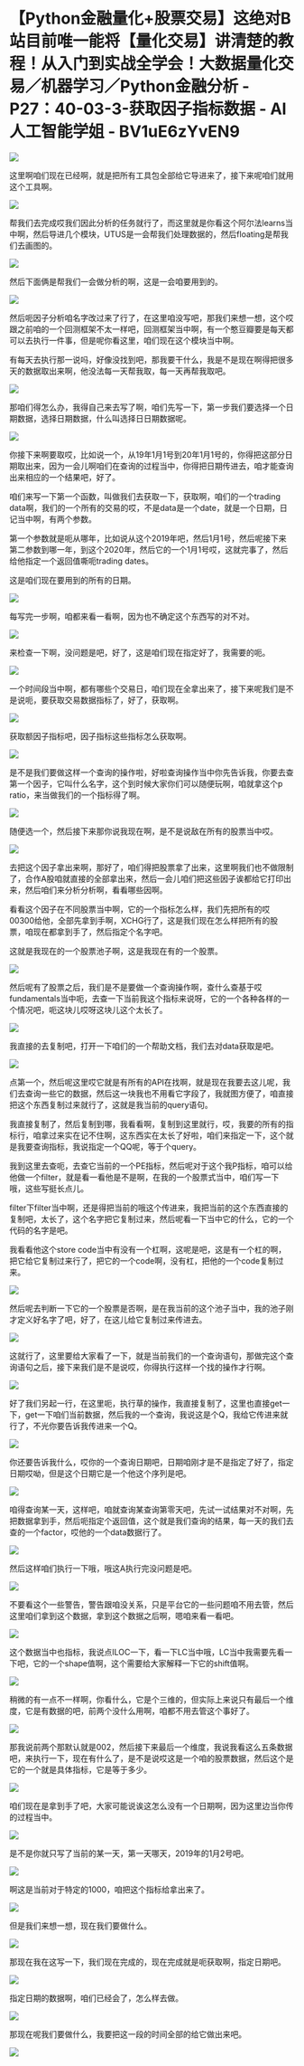 # 【Python金融量化+股票交易】这绝对B站目前唯一能将【量化交易】讲清楚的教程！从入门到实战全学会！大数据量化交易／机器学习／Python金融分析 - P27：40-03-3-获取因子指标数据 - AI人工智能学姐 - BV1uE6zYvEN9

![](img/fa053e9783885b03e5c3233b5bba34de_0.png)

这里啊咱们现在已经啊，就是把所有工具包全部给它导进来了，接下来呢咱们就用这个工具啊。

![](img/fa053e9783885b03e5c3233b5bba34de_2.png)

帮我们去完成哎我们因此分析的任务就行了，而这里就是你看这个阿尔法learns当中啊，然后导进几个模块，UTUS是一会帮我们处理数据的，然后floating是帮我们去画图的。



![](img/fa053e9783885b03e5c3233b5bba34de_4.png)

然后下面俩是帮我们一会做分析的啊，这是一会咱要用到的。

![](img/fa053e9783885b03e5c3233b5bba34de_6.png)

然后呃因子分析咱名字改过来了行了，在这里咱没写吧，那我们来想一想，这个哎跟之前咱的一个回测框架不太一样吧，回测框架当中啊，有一个憨豆瓣要是每天都可以去执行一件事，但是呢你看这里，咱们现在这个模块当中啊。

有每天去执行那一说吗，好像没找到吧，那我要干什么，我是不是现在啊得把很多天的数据取出来啊，他没法每一天帮我取，每一天再帮我取吧。



![](img/fa053e9783885b03e5c3233b5bba34de_8.png)

那咱们得怎么办，我得自己来去写了啊，咱们先写一下，第一步我们要选择一个日期数据，选择日期数据，什么叫选择日日期数据呢。



![](img/fa053e9783885b03e5c3233b5bba34de_10.png)

你接下来啊要取哎，比如说一个，从19年1月1号到20年1月1号的，你得把这部分日期取出来，因为一会儿啊咱们在查询的过程当中，你得把日期传进去，咱才能查询出来相应的一个结果吧，好了。

咱们来写一下第一个函数，叫做我们去获取一下，获取啊，咱们的一个trading data啊，我们的一个所有的交易的哎，不是data是一个date，就是一个日期，日记当中啊，有两个参数。

第一个参数就是呃从哪年，比如说从这个2019年吧，然后1月1号，然后呢接下来第二参数到哪一年，到这个2020年，然后它的一个1月1号哎，这就完事了，然后给他指定一个返回值嘶呃trading dates。

这是咱们现在要用到的所有的日期。

![](img/fa053e9783885b03e5c3233b5bba34de_12.png)

每写完一步啊，咱都来看一看啊，因为也不确定这个东西写的对不对。

![](img/fa053e9783885b03e5c3233b5bba34de_14.png)

来检查一下啊，没问题是吧，好了，这是咱们现在指定好了，我需要的呃。

![](img/fa053e9783885b03e5c3233b5bba34de_16.png)

一个时间段当中啊，都有哪些个交易日，咱们现在全拿出来了，接下来呢我们是不是说呃，要获取交易数据指标了，好了，获取啊。



![](img/fa053e9783885b03e5c3233b5bba34de_18.png)

获取额因子指标吧，因子指标这些指标怎么获取啊。

![](img/fa053e9783885b03e5c3233b5bba34de_20.png)

是不是我们要做这样一个查询的操作啦，好啦查询操作当中你先告诉我，你要去查第一个因子，它叫什么名字，这个到时候大家你们可以随便玩啊，咱就拿这个p ratio，来当做我们的一个指标得了啊。



![](img/fa053e9783885b03e5c3233b5bba34de_22.png)

随便选一个，然后接下来那你说我现在啊，是不是说敌在所有的股票当中哎。

![](img/fa053e9783885b03e5c3233b5bba34de_24.png)

去把这个因子拿出来啊，那好了，咱们得把股票拿了出来，这里啊我们也不做限制了，合作A股咱就直接的全部拿出来，然后一会儿咱们把这些因子诶都给它打印出来，然后咱们来分析分析啊，看看哪些因啊。

看看这个因子在不同股票当中啊，它的一个指标怎么样，我们先把所有的哎00300给他，全部先拿到手啊，XCHG行了，这是我们现在怎么样把所有的股票，咱现在都拿到手了，然后指定个名字吧。

这就是我现在的一个股票池子啊，这是我现在有的一个股票。

![](img/fa053e9783885b03e5c3233b5bba34de_26.png)

然后呢有了股票之后，我们是不是要做一个查询操作啊，查什么查基于哎fundamentals当中呃，去查一下当前我这个指标来说呀，它的一个各种各样的一个情况吧，呃这块儿哎呀这块儿这个太长了。



![](img/fa053e9783885b03e5c3233b5bba34de_28.png)

我直接的去复制吧，打开一下咱们的一个帮助文档，我们去对data获取是吧。

![](img/fa053e9783885b03e5c3233b5bba34de_30.png)

点第一个，然后呢这里哎它就是有所有的API在找啊，就是现在我要去这儿呢，我们去查询一些它的数据，然后这一块我也不用看它字段了，我就图方便了，咱直接把这个东西复制过来就行了，这就是我当前的query语句。

我直接复制了，然后复制到哪，我看看啊，复制到这里就行，哎，我要的所有的指标行，咱拿过来实在记不住啊，这东西实在太长了好啦，咱们来指定一下，这个就是我要查询指标，我说指定一个QQ呢，等于个query。

我到这里去查呃，去查它当前的一个PE指标，然后呢对于这个我P指标，咱可以给他做一个filter，就是看一看他是不是啊，在我的一个股票式当中，咱们写一下哦，这些写挺长点儿。

filter下filter当中啊，还是得把当前的哦这个传进来，我把当前的这个东西直接的复制吧，太长了，这个名字把它复制过来，然后呢看一下当中它的什么，它的一个代码的名字是吧。

我看看他这个store code当中有没有一个杠啊，这呢是吧，这是有一个杠的啊，把它给它复制过来行了，把它的一个code啊，没有杠，把他的一个code复制过来。



![](img/fa053e9783885b03e5c3233b5bba34de_32.png)

然后呢去判断一下它的一个股票是否啊，是在我当前的这个池子当中，我的池子刚才定义好名字了吧，好了，在这儿给它复制过来传进去。



![](img/fa053e9783885b03e5c3233b5bba34de_34.png)

这就行了，这里要给大家看了一下，就是当前我们的一个查询语句，那做完这个查询语句之后，接下来我们是不是说哎，你得执行这样一个找的操作才行啊。



![](img/fa053e9783885b03e5c3233b5bba34de_36.png)

好了我们另起一行，在这里呃，执行草的操作，我直接复制了，这里也直接get一下，get一下咱们当前数据，然后我的一个查询，我说这是个Q，我给它传进来就行了，不光你要告诉我传进来一个Q。



![](img/fa053e9783885b03e5c3233b5bba34de_38.png)

你还要告诉我什么，哎你的一个查询日期吧，日期咱刚才是不是指定了好了，指定日期哎呦，但是这个日期它是一个他这个序列是吧。



![](img/fa053e9783885b03e5c3233b5bba34de_40.png)

咱得查询某一天，这样吧，咱就查询某查询第零天吧，先试一试结果对不对啊，先把数据拿到手，然后呃指定个返回值，这个就是我们查询的结果，每一天的我们去查的一个factor，哎他的一个data数据行了。



![](img/fa053e9783885b03e5c3233b5bba34de_42.png)

然后这样咱们执行一下哦，哦这A执行完没问题是吧。

![](img/fa053e9783885b03e5c3233b5bba34de_44.png)

不要看这个一些警告，警告跟咱没关系，只是平台它的一些问题咱不用去管，然后这里咱们拿到这个数据，拿到这个数据之后啊，嗯咱来看一看吧。



![](img/fa053e9783885b03e5c3233b5bba34de_46.png)

这个数据当中也指标，我说点ILOC一下，看一下LC当中哦，LC当中我需要先看一下吧，它的一个shape值啊，这个需要给大家解释一下它的shift值啊。



![](img/fa053e9783885b03e5c3233b5bba34de_48.png)

稍微的有一点不一样啊，你看什么，它是个三维的，但实际上来说只有最后一个维度，它是有数据的吧，前两个没什么用啊，咱都不用去管这个事好了。



![](img/fa053e9783885b03e5c3233b5bba34de_50.png)

那我说前两个那默认就是002，然后接下来最后一个维度，我说我看这么五条数据吧，来执行一下，现在有什么了，是不是说哎这是一个咱的股票数据，然后这个是它的一个就是具体指标，它是等于多少。



![](img/fa053e9783885b03e5c3233b5bba34de_52.png)

咱们现在是拿到手了吧，大家可能说诶这怎么没有一个日期啊，因为这里边当你传的过程当中。

![](img/fa053e9783885b03e5c3233b5bba34de_54.png)

是不是你就只写了当前的某一天，第一天哪天，2019年的1月2号吧。

![](img/fa053e9783885b03e5c3233b5bba34de_56.png)

啊这是当前对于特定的1000，咱把这个指标给拿出来了。

![](img/fa053e9783885b03e5c3233b5bba34de_58.png)

但是我们来想一想，现在我们要做什么。

![](img/fa053e9783885b03e5c3233b5bba34de_60.png)

那现在我在这写一下，我们现在完成的，现在完成就是呃获取啊，指定日期吧。

![](img/fa053e9783885b03e5c3233b5bba34de_62.png)

指定日期的数据啊，咱们已经会了，怎么样去做。

![](img/fa053e9783885b03e5c3233b5bba34de_64.png)

那现在呢我们要做什么，我要把这一段的时间全部的给它做出来吧。

![](img/fa053e9783885b03e5c3233b5bba34de_66.png)